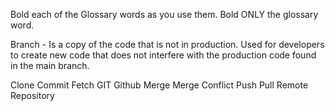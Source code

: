 Bold each of the Glossary words as you use them.  Bold ONLY the glossary word.

Branch - Is a copy of the code that is not in production. Used for developers to create new code that does not interfere with the production code found in the main branch. 

Clone
Commit
Fetch
GIT
Github
Merge
Merge Conflict
Push
Pull
Remote
Repository
